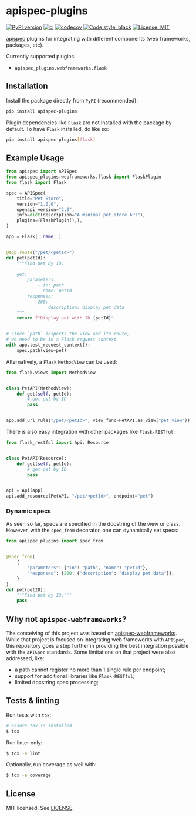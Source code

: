 # apispec-plugins

[![PyPI version](https://img.shields.io/pypi/v/apispec-plugins)](https://pypi.org/project/apispec-plugins)
[![ci](https://github.com/rena2damas/apispec-plugins/actions/workflows/main.yaml/badge.svg)](https://github.com/rena2damas/apispec-plugins/actions/workflows/main.yaml)
[![codecov](https://codecov.io/gh/rena2damas/apispec-plugins/branch/master/graph/badge.svg)](https://app.codecov.io/gh/rena2damas/apispec-plugins/branch/master)
[![Code style: black](https://img.shields.io/badge/code%20style-black-000000.svg)](https://github.com/psf/black)
[![License: MIT](https://img.shields.io/badge/License-MIT-yellow.svg)](https://opensource.org/licenses/MIT)

[apispec](https://github.com/marshmallow-code/apispec) plugins for integrating with different components (web
frameworks, packages, etc).

Currently supported plugins:

* ```apispec_plugins.webframeworks.flask```

## Installation

Install the package directly from ```PyPI``` (recommended):

```bash
pip install apispec-plugins
```

Plugin dependencies like ```Flask``` are not installed with the package by default. To have ```Flask``` installed, do
like so:

```bash
pip install apispec-plugins[flask]
```

## Example Usage

```python
from apispec import APISpec
from apispec_plugins.webframeworks.flask import FlaskPlugin
from flask import Flask

spec = APISpec(
    title="Pet Store",
    version="1.0.0",
    openapi_version="2.0",
    info=dict(description="A minimal pet store API"),
    plugins=(FlaskPlugin(),),
)

app = Flask(__name__)


@app.route("/pet/<petId>")
def pet(petId):
    """Find pet by ID.
    ---
    get:
        parameters:
            - in: path
              name: petId
        responses:
            200:
                description: display pet data
    """
    return f"Display pet with ID {petId}"


# Since `path` inspects the view and its route,
# we need to be in a Flask request context
with app.test_request_context():
    spec.path(view=pet)
```

Alternatively, a ```Flask``` ```MethodView``` can be used:

```python
from flask.views import MethodView


class PetAPI(MethodView):
    def get(self, petId):
        # get pet by ID
        pass


app.add_url_rule("/pet/<petId>", view_func=PetAPI.as_view("pet_view"))
```

There is also easy integration with other packages like ```Flask-RESTful```:

```python
from flask_restful import Api, Resource


class PetAPI(Resource):
    def get(self, petId):
        # get pet by ID
        pass


api = Api(app)
api.add_resource(PetAPI, "/pet/<petId>", endpoint="pet")
```

### Dynamic specs

As seen so far, specs are specified in the docstring of the view or class. However, with the ```spec_from``` decorator,
one can dynamically set specs:

```python
from apispec_plugins import spec_from


@spec_from(
    {
        "parameters": {"in": "path", "name": "petId"},
        "responses": {200: {"description": "display pet data"}},
    }
)
def pet(petID):
    """Find pet by ID."""
    pass
```

## Why not ```apispec-webframeworks```?

The conceiving of this project was based
on [apispec-webframeworks](https://github.com/marshmallow-code/apispec-webframeworks). While that project is focused on
integrating web frameworks with ```APISpec```, this repository goes a step further in providing the best integration
possible with the ```APISpec``` standards. Some limitations on that project were also addressed, like:

* a path cannot register no more than 1 single rule per endpoint;
* support for additional libraries like ```Flask-RESTful```;
* limited docstring spec processing;

## Tests & linting

Run tests with ```tox```:

```bash
# ensure tox is installed
$ tox
```

Run linter only:

```bash
$ tox -e lint
```

Optionally, run coverage as well with:

```bash
$ tox -e coverage
```

## License

MIT licensed. See [LICENSE](LICENSE).
